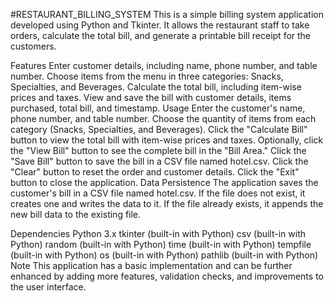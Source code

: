 #RESTAURANT_BILLING_SYSTEM
This is a simple billing system application developed using Python and Tkinter. It allows the restaurant staff to take orders, calculate the total bill, and generate a printable bill receipt for the customers.

Features
Enter customer details, including name, phone number, and table number.
Choose items from the menu in three categories: Snacks, Specialties, and Beverages.
Calculate the total bill, including item-wise prices and taxes.
View and save the bill with customer details, items purchased, total bill, and timestamp.
Usage
Enter the customer's name, phone number, and table number.
Choose the quantity of items from each category (Snacks, Specialties, and Beverages).
Click the "Calculate Bill" button to view the total bill with item-wise prices and taxes.
Optionally, click the "View Bill" button to see the complete bill in the "Bill Area."
Click the "Save Bill" button to save the bill in a CSV file named hotel.csv.
Click the "Clear" button to reset the order and customer details.
Click the "Exit" button to close the application.
Data Persistence
The application saves the customer's bill in a CSV file named hotel.csv. If the file does not exist, it creates one and writes the data to it. If the file already exists, it appends the new bill data to the existing file.

Dependencies
Python 3.x
tkinter (built-in with Python)
csv (built-in with Python)
random (built-in with Python)
time (built-in with Python)
tempfile (built-in with Python)
os (built-in with Python)
pathlib (built-in with Python)
Note
This application has a basic implementation and can be further enhanced by adding more features, validation checks, and improvements to the user interface.
